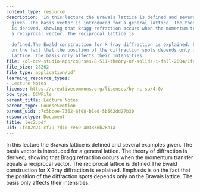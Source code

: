 ```yaml
---
content_type: resource
description: 'In this lecture the Bravais lattice is defined and several examples
  given. The basis vector is introduced for a general lattice. The theory of diffraction
  is derived, showing that Bragg refraction occurs when the momentum transfer equals
  a reciprocal vector. The reciprocal lattice is

  defined.The Ewald construction for X ?ray diffraction is explained. Emphasis is
  on the fact that the position of the diffraction spots depends only on the Bravais
  lattice. The basis only affects their intensities.'
file: /ol-ocw-studio-app/courses/8-511-theory-of-solids-i-fall-2004/1fe82d24cf797d107e69a03836b28a1a_lec2.pdf
file_size: 28262
file_type: application/pdf
learning_resource_types:
- Lecture Notes
license: https://creativecommons.org/licenses/by-nc-sa/4.0/
ocw_type: OCWFile
parent_title: Lecture Notes
parent_type: CourseSection
parent_uid: c7c5bcee-7362-6f08-b1ed-5b562dd27b30
resourcetype: Document
title: lec2.pdf
uid: 1fe82d24-cf79-7d10-7e69-a03836b28a1a
---
```

In this lecture the Bravais lattice is defined and several examples given. The basis vector is introduced for a general lattice. The theory of diffraction is derived, showing that Bragg refraction occurs when the momentum transfer equals a reciprocal vector. The reciprocal lattice is
defined.The Ewald construction for X ?ray diffraction is explained. Emphasis is on the fact that the position of the diffraction spots depends only on the Bravais lattice. The basis only affects their intensities.